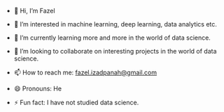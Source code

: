 - 👋 Hi, I’m Fazel
- 👀 I’m interested in machine learning, deep learning, data analytics etc.
- 🌱 I’m currently learning more and more in the world of data science.
- 💞️ I’m looking to collaborate on interesting projects in the world of data science.
- 📫 How to reach me: fazel.izadpanah@gmail.com
- 😄 Pronouns: He

- ⚡ Fun fact: I have not studied data science.
